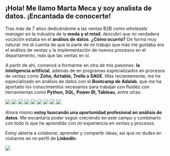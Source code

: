 ## ¡Hola! Me llamo Marta Meca y soy analista de datos. ¡Encantada de conocerte! 

Tras más de 7 años dedicándome a las ventas B2B como _wholesale manager_ en la industria de la __moda y el retail__, descubrí que mi verdadera vocación estaba en el __análisis de datos__.
__¿Cómo ocurrió?__ De forma muy natural: me di cuenta de que la parte de mi trabajo que más me gustaba era el análisis de ventas y la implementación de nuevos procesos en el departamento, más que las ventas en sí.

A partir de ahí, comencé a formarme en otra de mis pasiones: __la inteligencia artificial__, además de en programas especializados en procesos de ventas como __Zoho, Airtable, Trello o SAGE__.
Más recientemente, me he especializado en análisis de datos con el __Bootcamp de Adalab__, que me ha aportado los conocimientos necesarios para trabajar con fluidez con herramientas como __Python, SQL, Power BI, Tableau__, entre otras:

<div style="margin-top: 10px; margin-bottom: 10px;"> <img src="https://img.shields.io/badge/Python-FFD43B?style=for-the-badge&logo=python&logoColor=blue"/> <img src="https://img.shields.io/badge/Jupyter-F37626.svg?&style=for-the-badge&logo=Jupyter&logoColor=white"/> <img src="https://img.shields.io/badge/SQL-4479A1?style=for-the-badge&logo=mysql&logoColor=white"/> <img src="https://img.shields.io/badge/Tableau-E97627?style=for-the-badge&logo=Tableau&logoColor=white"/> <img src="https://img.shields.io/badge/PowerBI-F2C811?style=for-the-badge&logo=powerbi&logoColor=black"/> <img src="https://img.shields.io/badge/Pandas-2C2D72?style=for-the-badge&logo=pandas&logoColor=white"/> <img src="https://img.shields.io/badge/Numpy-777BB4?style=for-the-badge&logo=numpy&logoColor=white"/> <img src="https://img.shields.io/badge/GIT-E44C30?style=for-the-badge&logo=git&logoColor=white"/> <img src="https://img.shields.io/badge/VSCode-0078D4?style=for-the-badge&logo=visual%20studio%20code&logoColor=white"/> </div>

Ahora mismo __estoy buscando una oportunidad profesional en análisis de datos__. Me encantaría poder seguir creciendo en este campo y combinarlo con todo lo que he aprendido con mi experiencia en ventas y procesos.


Estoy abierta a colaborar, aprender y compartir ideas, así que no dudes en visitarme en mi perfil de __LinkedIn__:

<div class="badge-base LI-profile-badge" data-locale="es_ES" data-size="large" data-theme="light" data-type="HORIZONTAL" data-vanity="martamecalópez" data-version="v1"> <a class="badge-base__link LI-simple-link" href="https://www.linkedin.com/in/martamecal%C3%B3pez/"> <img src="https://img.shields.io/badge/LinkedIn-0077B5?style=for-the-badge&logo=linkedin&logoColor=white"/> </a> </div>
